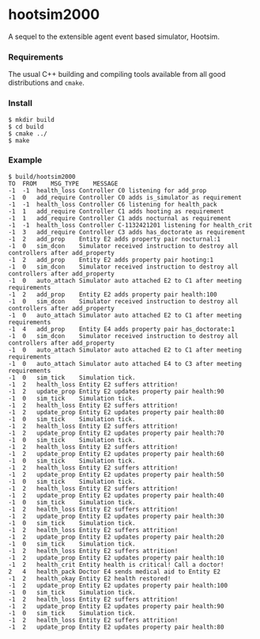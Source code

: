 hootsim2000
===========

A sequel to the extensible agent event based simulator, Hootsim.

### Requirements

The usual C++ building and compiling tools available from all good distributions and ```cmake```.

### Install

    $ mkdir build
    $ cd build
    $ cmake ../
    $ make

### Example

    $ build/hootsim2000
    TO	FROM	MSG_TYPE	MESSAGE
    -1	-1	health_loss	Controller C0 listening for add_prop
    -1	0	add_require	Controller C0 adds is_simulator as requirement
    -1	-1	health_loss	Controller C6 listening for health_pack
    -1	1	add_require	Controller C1 adds hooting as requirement
    -1	1	add_require	Controller C1 adds nocturnal as requirement
    -1	-1	health_loss	Controller C-1132421201 listening for health_crit
    -1	3	add_require	Controller C3 adds has_doctorate as requirement
    -1	2	add_prop	Entity E2 adds property pair nocturnal:1
    -1	0	sim_dcon	Simulator received instruction to destroy all controllers after add_property
    -1	2	add_prop	Entity E2 adds property pair hooting:1
    -1	0	sim_dcon	Simulator received instruction to destroy all controllers after add_property
    -1	0	auto_attach	Simulator auto attached E2 to C1 after meeting requirements
    -1	2	add_prop	Entity E2 adds property pair health:100
    -1	0	sim_dcon	Simulator received instruction to destroy all controllers after add_property
    -1	0	auto_attach	Simulator auto attached E2 to C1 after meeting requirements
    -1	4	add_prop	Entity E4 adds property pair has_doctorate:1
    -1	0	sim_dcon	Simulator received instruction to destroy all controllers after add_property
    -1	0	auto_attach	Simulator auto attached E2 to C1 after meeting requirements
    -1	0	auto_attach	Simulator auto attached E4 to C3 after meeting requirements
    -1	0	sim_tick	Simulation tick.
    -1	2	health_loss	Entity E2 suffers attrition!
    -1	2	update_prop	Entity E2 updates property pair health:90
    -1	0	sim_tick	Simulation tick.
    -1	2	health_loss	Entity E2 suffers attrition!
    -1	2	update_prop	Entity E2 updates property pair health:80
    -1	0	sim_tick	Simulation tick.
    -1	2	health_loss	Entity E2 suffers attrition!
    -1	2	update_prop	Entity E2 updates property pair health:70
    -1	0	sim_tick	Simulation tick.
    -1	2	health_loss	Entity E2 suffers attrition!
    -1	2	update_prop	Entity E2 updates property pair health:60
    -1	0	sim_tick	Simulation tick.
    -1	2	health_loss	Entity E2 suffers attrition!
    -1	2	update_prop	Entity E2 updates property pair health:50
    -1	0	sim_tick	Simulation tick.
    -1	2	health_loss	Entity E2 suffers attrition!
    -1	2	update_prop	Entity E2 updates property pair health:40
    -1	0	sim_tick	Simulation tick.
    -1	2	health_loss	Entity E2 suffers attrition!
    -1	2	update_prop	Entity E2 updates property pair health:30
    -1	0	sim_tick	Simulation tick.
    -1	2	health_loss	Entity E2 suffers attrition!
    -1	2	update_prop	Entity E2 updates property pair health:20
    -1	0	sim_tick	Simulation tick.
    -1	2	health_loss	Entity E2 suffers attrition!
    -1	2	update_prop	Entity E2 updates property pair health:10
    -1	2	health_crit	Entity health is critical! Call a doctor!
    2	4	health_pack	Doctor E4 sends medical aid to Entity E2
    -1	2	health_okay	Entity E2 health restored!
    -1	2	update_prop	Entity E2 updates property pair health:100
    -1	0	sim_tick	Simulation tick.
    -1	2	health_loss	Entity E2 suffers attrition!
    -1	2	update_prop	Entity E2 updates property pair health:90
    -1	0	sim_tick	Simulation tick.
    -1	2	health_loss	Entity E2 suffers attrition!
    -1	2	update_prop	Entity E2 updates property pair health:80
